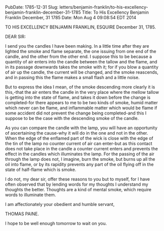 PubDate: 1785-12-31
Slug: letters/benjamin-franklin/to-his-excellency-benjamin-franklin-december-31-1785
Title: To His Excellency Benjamin Franklin December, 31 1785
Date: Mon Aug  4 09:08:54 EDT 2014

   TO HIS EXCELLENCY BENJAMIN FRANKLIN, ESQUIRE  December 31, 1785.

   DEAR SIR:

   I send you the candles I have been making. In a little time after they are
   lighted the smoke and flame separate, the one issuing from one end of the
   candle, and the other from the other end. I suppose this to be because a
   quantity of air enters into the candle between the tallow and the flame,
   and in its passage downwards takes the smoke with it; for if you blow a
   quantity of air up the candle, the current will be changed, and the smoke
   reascends, and in passing this the flame makes a small flash and a little
   noise.

   But to express the idea I mean, of the smoke descending more clearly it is
   this,-that the air enters the candle in the very place where the mellow
   tallow is getting into the state of flame, and takes it down before the
   change is completed-for there appears to me to be two kinds of smoke,
   humid matter which never can be flame, and inflammable matter which would
   be flame if some accident did not prevent the change being completed-and
   this I suppose to be the case with the descending smoke of the candle.

   As you can compare the candle with the lamp, you will have an opportunity
   of ascertaining the cause-why it will do in the one and not in the other.
   When the edge of the enflamed part of the wick is close with the edge of
   the tin of the lamp no counter current of air can enter-but as this
   contact does not take place in the candle a counter current enters and
   prevents the effect in the candles which illuminates the lamp. For the
   passing of the air through the lamp does not, I imagine, burn the smoke,
   but burns up all the oil into flame, or by its rapidity prevents any part
   of the oil flying off in the state of half-flame which is smoke.

   I do not, my dear sir, offer these reasons to you but to myself, for I
   have often observed that by lending words for my thoughts I understand my
   thoughts the better. Thoughts are a kind of mental smoke, which require
   words to illuminate them.

   I am affectionately your obedient and humble servant,

   THOMAS PAINE.

   I hope to be well enough tomorrow to wait on you.


